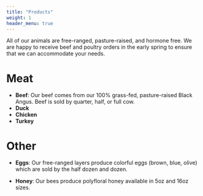 ```yaml
---
title: "Products"
weight: 1
header_menu: true
---
```



All of our animals are free-ranged, pasture-raised, and hormone free. We are happy to receive beef and poultry orders in the early spring to ensure that we can accommodate your needs.

# Meat

* **Beef**: Our beef comes from our 100% grass-fed, pasture-raised Black Angus.   Beef is sold by quarter, half, or full cow.
* **Duck** 
* **Chicken**
* **Turkey**

# Other 

* **Eggs**: Our free-ranged layers produce colorful eggs (brown, blue, olive) which are sold by the half
  dozen and dozen.

* **Honey**: Our bees produce polyfloral honey available in 5oz and 16oz sizes. 
